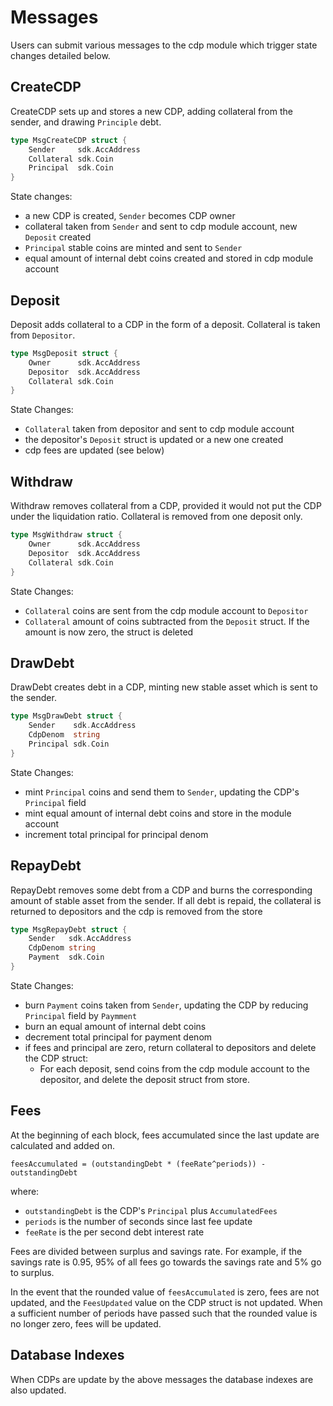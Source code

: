 <!--
order: 3
-->

# Messages

Users can submit various messages to the cdp module which trigger state changes detailed below.

## CreateCDP

CreateCDP sets up and stores a new CDP, adding collateral from the sender, and drawing `Principle` debt.

```go
type MsgCreateCDP struct {
    Sender     sdk.AccAddress
    Collateral sdk.Coin
    Principal  sdk.Coin
}
```

State changes:

- a new CDP is created, `Sender` becomes CDP owner
- collateral taken from `Sender` and sent to cdp module account, new `Deposit` created
- `Principal` stable coins are minted and sent to `Sender`
- equal amount of internal debt coins created and stored in cdp module account

## Deposit

Deposit adds collateral to a CDP in the form of a deposit. Collateral is taken from `Depositor`.

```go
type MsgDeposit struct {
    Owner      sdk.AccAddress
    Depositor  sdk.AccAddress
    Collateral sdk.Coin
}
```

State Changes:

- `Collateral` taken from depositor and sent to cdp module account
- the depositor's `Deposit` struct is updated or a new one created
- cdp fees are updated (see below)

## Withdraw

Withdraw removes collateral from a CDP, provided it would not put the CDP under the liquidation ratio. Collateral is removed from one deposit only.

```go
type MsgWithdraw struct {
    Owner      sdk.AccAddress
    Depositor  sdk.AccAddress
    Collateral sdk.Coin
}
```

State Changes:

- `Collateral` coins are sent from the cdp module account to `Depositor`
- `Collateral` amount of coins subtracted from the `Deposit` struct. If the amount is now zero, the struct is deleted

## DrawDebt

DrawDebt creates debt in a CDP, minting new stable asset which is sent to the sender.

```go
type MsgDrawDebt struct {
    Sender    sdk.AccAddress
    CdpDenom  string
    Principal sdk.Coin
}
```

State Changes:

- mint `Principal` coins and send them to `Sender`, updating the CDP's `Principal` field
- mint equal amount of internal debt coins and store in the module account
- increment total principal for principal denom

## RepayDebt

RepayDebt removes some debt from a CDP and burns the corresponding amount of stable asset from the sender. If all debt is repaid, the collateral is returned to depositors and the cdp is removed from the store

```go
type MsgRepayDebt struct {
    Sender   sdk.AccAddress
    CdpDenom string
    Payment  sdk.Coin
}
```

State Changes:

- burn `Payment` coins taken from `Sender`, updating the CDP by reducing `Principal` field by `Paymment`
- burn an equal amount of internal debt coins
- decrement total principal for payment denom
- if fees and principal are zero, return collateral to depositors and delete the CDP struct:
  - For each deposit, send coins from the cdp module account to the depositor, and delete the deposit struct from store.

## Fees

At the beginning of each block, fees accumulated since the last update are calculated and added on.

```
feesAccumulated = (outstandingDebt * (feeRate^periods)) - outstandingDebt
```

where:

- `outstandingDebt` is the CDP's `Principal` plus `AccumulatedFees`
- `periods` is the number of seconds since last fee update
- `feeRate` is the per second debt interest rate

Fees are divided between surplus and savings rate. For example, if the savings rate is 0.95, 95% of all fees go towards the savings rate and 5% go to surplus.

In the event that the rounded value of `feesAccumulated` is zero, fees are not updated, and the `FeesUpdated` value on the CDP struct is not updated. When a sufficient number of periods have passed such that the rounded value is no longer zero, fees will be updated.

## Database Indexes

When CDPs are update by the above messages the database indexes are also updated.